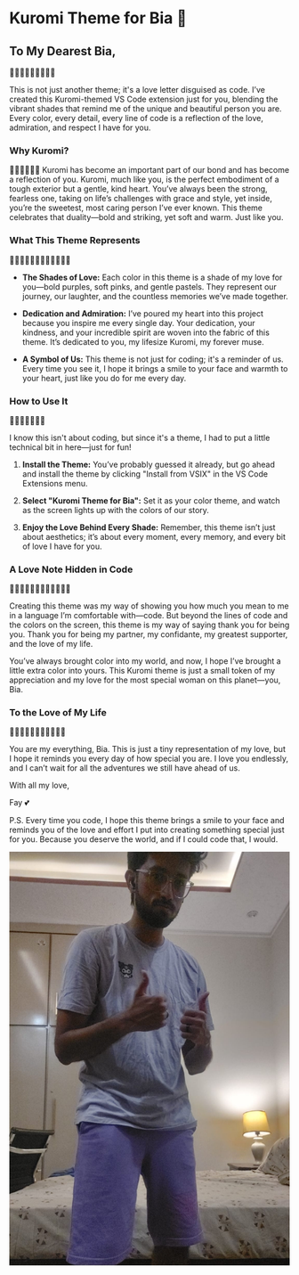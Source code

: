 # Kuromi Theme for Bia 💜

## To My Dearest Bia,
💜💜💜💜💜💜💜💜💜

This is not just another theme; it's a love letter disguised as code. I’ve created this Kuromi-themed VS Code extension just for you, blending the vibrant shades that remind me of the unique and beautiful person you are. Every color, every detail, every line of code is a reflection of the love, admiration, and respect I have for you.

### Why Kuromi?
💜💜💜💜💜💜
Kuromi has become an important part of our bond and has become a reflection of you.
Kuromi, much like you, is the perfect embodiment of a tough exterior but a gentle, kind heart. You’ve always been the strong, fearless one, taking on life’s challenges with grace and style, yet inside, you’re the sweetest, most caring person I’ve ever known. This theme celebrates that duality—bold and striking, yet soft and warm. Just like you.

### What This Theme Represents
💜💜💜💜💜💜💜💜💜💜💜💜

- **The Shades of Love:** Each color in this theme is a shade of my love for you—bold purples, soft pinks, and gentle pastels. They represent our journey, our laughter, and the countless memories we’ve made together.
  
- **Dedication and Admiration:** I’ve poured my heart into this project because you inspire me every single day. Your dedication, your kindness, and your incredible spirit are woven into the fabric of this theme. It’s dedicated to you, my lifesize Kuromi, my forever muse.

- **A Symbol of Us:** This theme is not just for coding; it's a reminder of us. Every time you see it, I hope it brings a smile to your face and warmth to your heart, just like you do for me every day.

### How to Use It
💜💜💜💜💜💜💜

I know this isn't about coding, but since it's a theme, I had to put a little technical bit in here—just for fun!

1. **Install the Theme:** You’ve probably guessed it already, but go ahead and install the theme by clicking "Install from VSIX" in the VS Code Extensions menu.
   
2. **Select "Kuromi Theme for Bia":** Set it as your color theme, and watch as the screen lights up with the colors of our story.

3. **Enjoy the Love Behind Every Shade:** Remember, this theme isn’t just about aesthetics; it’s about every moment, every memory, and every bit of love I have for you.

### A Love Note Hidden in Code
💜💜💜💜💜💜💜💜💜💜💜💜

Creating this theme was my way of showing you how much you mean to me in a language I’m comfortable with—code. But beyond the lines of code and the colors on the screen, this theme is my way of saying thank you for being you. Thank you for being my partner, my confidante, my greatest supporter, and the love of my life.

You’ve always brought color into my world, and now, I hope I’ve brought a little extra color into yours. This Kuromi theme is just a small token of my appreciation and my love for the most special woman on this planet—you, Bia.

### To the Love of My Life
💜💜💜💜💜💜💜💜💜💜💜

You are my everything, Bia. This is just a tiny representation of my love, but I hope it reminds you every day of how special you are. I love you endlessly, and I can’t wait for all the adventures we still have ahead of us.

With all my love,

Fay 💕

P.S. Every time you code, I hope this theme brings a smile to your face and reminds you of the love and effort I put into creating something special just for you. Because you deserve the world, and if I could code that, I would.

![](images/imag.png "Me Coded")
